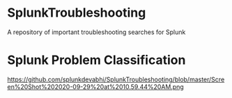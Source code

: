 # SplunkTroubleshooting
A repository of important troubleshooting searches for Splunk

# Splunk Problem Classification

https://github.com/splunkdevabhi/SplunkTroubleshooting/blob/master/Screen%20Shot%202020-09-29%20at%2010.59.44%20AM.png




